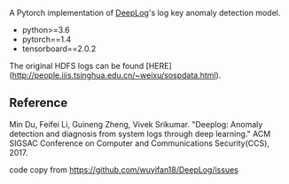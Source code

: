 A Pytorch implementation of [DeepLog](https://www.cs.utah.edu/~lifeifei/papers/deeplog.pdf)'s log key anomaly detection model.

* python>=3.6
* pytorch==1.4
* tensorboard==2.0.2

The original HDFS logs can be found [HERE] (http://people.iiis.tsinghua.edu.cn/~weixu/sospdata.html).

## Reference
Min Du, Feifei Li, Guineng Zheng, Vivek Srikumar. "Deeplog: Anomaly detection and diagnosis from system logs through deep learning." ACM SIGSAC Conference on Computer and Communications Security(CCS), 2017.

code copy from https://github.com/wuyifan18/DeepLog/issues
